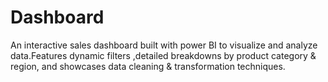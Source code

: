 # Dashboard
An interactive sales dashboard built with power BI to visualize and analyze data.Features dynamic filters ,detailed breakdowns by product category &amp; region, and showcases data cleaning &amp; transformation techniques.
